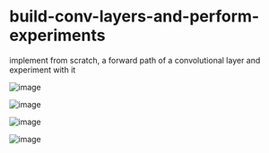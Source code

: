 # build-conv-layers-and-perform-experiments
implement from scratch, a forward path of a convolutional layer and experiment with it

![image](https://user-images.githubusercontent.com/97550175/149203313-c194a806-50f0-444a-b793-302c834f6b02.png)



![image](https://user-images.githubusercontent.com/97550175/149203490-e450b875-8984-47be-9ef3-15c256f6de68.png)




![image](https://user-images.githubusercontent.com/97550175/149203593-56baa84f-30aa-49ba-8fa4-4ff87db8b5d0.png)



![image](https://user-images.githubusercontent.com/97550175/149203659-e82e8f9b-bb93-40c9-8fd3-7e06bbd339cf.png)
